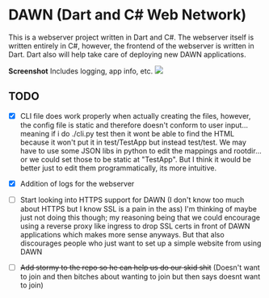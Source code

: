 # DAWN (Dart and C# Web Network)

This is a webserver project written in Dart and C#. The
webserver itself is written entirely in C#, however, the
frontend of the webserver is written in Dart. Dart also
will help take care of deploying new DAWN applications.


**Screenshot**
Includes logging, app info, etc.
<img src="https://cdn.discordapp.com/attachments/1084018888825634857/1084410168256774175/image.png"/>

## TODO 
- [x] CLI file does work properly when actually creating the files, however, the config file is static and therefore doesn't conform to user input... meaning if i do ./cli.py test then it wont be able to find the HTML because it won't put it in test/TestApp but instead test/test. We may have to use some JSON libs in python to edit the mappings and rootdir... or we could set those to be static at "TestApp". But I think it would be better just to edit them programmatically, its more intuitive.

- [x] Addition of logs for the webserver

- [ ] Start looking into HTTPS support for DAWN (I don't know too much about HTTPS but I know SSL is a pain in the ass) I'm thinking of maybe just not doing this though; my reasoning being that we could encourage using a reverse proxy like ingress to drop SSL certs in front of DAWN applications which makes more sense anyways. But that also discourages people who just want to set up a simple website from using DAWN

- [ ] ~~Add stormy to the repo so he can help us do our skid shit~~ (Doesn't want to join and then bitches about wanting to join but then says doesnt want to join)